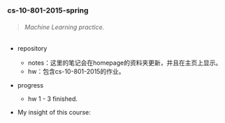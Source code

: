 ### cs-10-801-2015-spring
> ###### Machine Learning practice.

- repository
  - notes：这里的笔记会在homepage的资料夹更新，并且在主页上显示。
  - hw：包含cs-10-801-2015的作业。


- progress
  - hw 1 - 3 finished.
- My insight of this course: 
